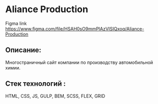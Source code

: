 # Aliance Production
Figma link https://www.figma.com/file/HSAH0sO9mmPlAzVISIQxoq/Aliance-Production

## Описание: 
Многостраничный сайт компании по производству автомобильной химии. 

## Стек технологий :
HTML, CSS, JS, GULP, BEM, SCSS, FLEX, GRID
